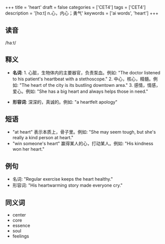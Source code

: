 +++
title = 'heart'
draft = false
categories = ['CET4']
tags = ['CET4']
description = '[hɑːt] n.心，内心；勇气'
keywords = ['ai words', 'heart']
+++

## 读音
/haːt/

## 释义
- **名词**: 1. 心脏，生物体内的主要器官，负责泵血。例如: "The doctor listened to his patient's heartbeat with a stethoscope."
           2. 中心，核心，精髓。例如: "The heart of the city is its bustling downtown area."
           3. 感情，情感，爱心。例如: "She has a big heart and always helps those in need."

- **形容词**: 深深的，真诚的。例如: "a heartfelt apology"

## 短语
- "at heart" 表示本质上，骨子里。例如: "She may seem tough, but she's really a kind person at heart."
- "win someone's heart" 赢得某人的心，打动某人。例如: "His kindness won her heart."

## 例句
- 名词: "Regular exercise keeps the heart healthy."
- 形容词: "His heartwarming story made everyone cry."

## 同义词
- center
- core
- essence
- soul
- feelings
